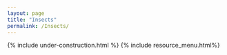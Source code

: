 ```yaml
---
layout: page
title: "Insects"
permalink: /Insects/
---
```


{% include under-construction.html %}
{% include resource_menu.html%}
